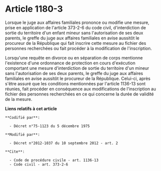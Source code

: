 # Article 1180-3

Lorsque le juge aux affaires familiales prononce ou modifie une mesure, prise en application de l'article 373-2-6 du code
civil, d'interdiction de sortie du territoire d'un enfant mineur sans l'autorisation de ses deux parents, le greffe du juge
aux affaires familiales en avise aussitôt le procureur de la République qui fait inscrire cette mesure au fichier des
personnes recherchées ou fait procéder à la modification de l'inscription. 

Lorsqu'une requête en divorce ou en séparation de corps mentionne l'existence d'une ordonnance de protection en cours
d'exécution comportant une mesure d'interdiction de sortie du territoire d'un mineur sans l'autorisation de ses deux parents,
le greffe du juge aux affaires familiales en avise aussitôt le procureur de la République. Celui-ci, après s'être assuré que
les conditions mentionnées par l'article 1136-13 sont réunies, fait procéder en conséquence aux modifications de
l'inscription au fichier des personnes recherchées en ce qui concerne la durée de validité de la mesure.

**Liens relatifs à cet article**

	**Codifié par**:

	  - Décret n°75-1123 du 5 décembre 1975

	**Modifié par**:

	  - Décret n°2012-1037 du 10 septembre 2012 - art. 2

	**Cite**:

	  - Code de procédure civile - art. 1136-13
	  - Code civil - art. 373-2-6
